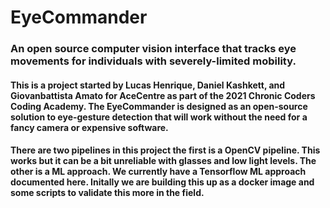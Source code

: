 # EyeCommander
### An open source computer vision interface that tracks eye movements for individuals with severely-limited mobility. 

#### This is a project started by Lucas Henrique, Daniel Kashkett, and Giovanbattista Amato for AceCentre as part of the 2021 Chronic Coders Coding Academy. The EyeCommander is designed as an open-source solution to eye-gesture detection that will work without the need for a fancy camera or expensive software.

#### There are two pipelines in this project the first is a OpenCV pipeline. This works  but it can be a bit unreliable with glasses and low light levels. The other is a ML approach. We currently have a Tensorflow ML approach documented here. Initally we are building this up as a docker image and some scripts to validate this more in the field. 
